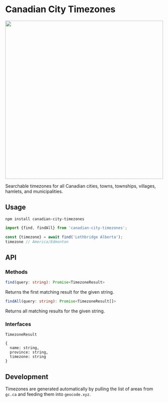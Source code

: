 # Canadian City Timezones

<img height="500px" src="https://user-images.githubusercontent.com/15315657/88974322-ac2f2980-d275-11ea-937a-924e67ccf138.png" />

Searchable timezones for all Canadian cities, towns, townships, villages, hamlets, and municipalities.

## Usage

`npm install canadian-city-timezones`

```ts
import {find, findAll} from 'canadian-city-timezones';

const {timezone} = await find('Lethbridge Alberta');
timezone // America/Edmonton
```

## API

### Methods

```ts
find(query: string): Promise<TimezoneResult>
```

Returns the first matching result for the given string.

```ts
findAll(query: string): Promise<TimezoneResult[]>
```

Returns all matching results for the given string.

### Interfaces

`TimezoneResult`
```
{
  name: string,
  province: string,
  timezone: string
}
```

## Development

Timezones are generated automatically by pulling the list of areas from `gc.ca` and feeding them into `geocode.xyz`.
